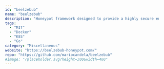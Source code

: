 ```yaml
---
id: "beelzebub"
name: "beelzebub"
description: "Honeypot framework designed to provide a highly secure environment for detecting and analyzing cyber attacks."
tags:
  - "MIT"
  - "Docker"
  - "K8S"
  - "Go"
category: "Miscellaneous"
website: "https://beelzebub-honeypot.com/"
repo: "https://github.com/mariocandela/beelzebub"
#image: "/placeholder.svg?height=300&width=400"
---
```


